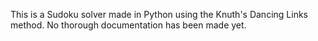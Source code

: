 This is a Sudoku solver made in Python using the Knuth's Dancing Links method. No thorough documentation has been made yet.
